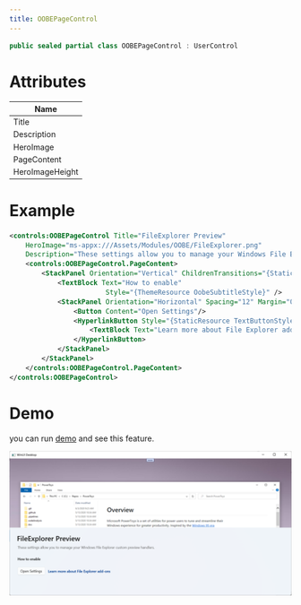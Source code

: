 ```yaml
---
title: OOBEPageControl
---
```


```cs
public sealed partial class OOBEPageControl : UserControl
```

# Attributes

| Name |
|-|
|Title|
|Description|
|HeroImage|
|PageContent|
|HeroImageHeight|

# Example

```xml
<controls:OOBEPageControl Title="FileExplorer Preview"
    HeroImage="ms-appx:///Assets/Modules/OOBE/FileExplorer.png"
    Description="These settings allow you to manage your Windows File Explorer custom preview handlers.">
    <controls:OOBEPageControl.PageContent>
        <StackPanel Orientation="Vertical" ChildrenTransitions="{StaticResource SettingsCardsAnimations}">
            <TextBlock Text="How to enable"
                        Style="{ThemeResource OobeSubtitleStyle}" />
            <StackPanel Orientation="Horizontal" Spacing="12" Margin="0,24,0,0">
                <Button Content="Open Settings"/>
                <HyperlinkButton Style="{StaticResource TextButtonStyle}">
                    <TextBlock Text="Learn more about File Explorer add-ons" TextWrapping="Wrap" />
                </HyperlinkButton>
            </StackPanel>
        </StackPanel>
    </controls:OOBEPageControl.PageContent>
</controls:OOBEPageControl>
```

# Demo
you can run [demo](https://github.com/WinUICommunity/SettingsUI) and see this feature.

![SettingsUI](https://raw.githubusercontent.com/ghost1372/Resources/main/SettingsUI/Samples/OOBEPageControl.png)
